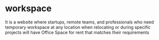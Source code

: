 # workspace
It is a website where startups, remote teams, and professionals who need temporary workspace at any location when relocating or during specific projects will have Office Space for rent that matches their requirements

